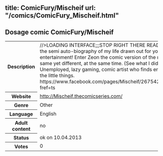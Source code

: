 title: ComicFury/Mischeif
url: "/comics/ComicFury_Mischeif.html"
---
Dosage comic ComicFury/Mischeif
-----------------------------------------

<table class="comicinfo">
<tr>
<th>Description</th><td>//&gt;LOADING INTERFACE;;;STOP RIGHT THERE READERS! Enter the semi auto-biography of my life drawn out for your entertainment! Enter Zeon the comic version of the me who is the same yet different, at the same time. (See what I did there?) Unemployed, lazy gaming, comic artist who finds entertainment in the little things. https://www.facebook.com/pages/Mischeif/267542906656329?fref=ts</td>
</tr>
<tr>
<th>Website</th><td><a href="http://Mischeif.thecomicseries.com/">http://Mischeif.thecomicseries.com/</a></td>
</tr>
<tr>
<th>Genre</th><td>Other</td>
</tr>
<tr>
<th>Language</th><td>English</td>
</tr>
<tr>
<th>Adult content</th><td>no</td>
</tr>
<tr>
<th>Status</th><td>ok on 10.04.2013</td>
</tr>
<tr>
<th>Votes</th><td>0</div></td>
</tr>
</table>
